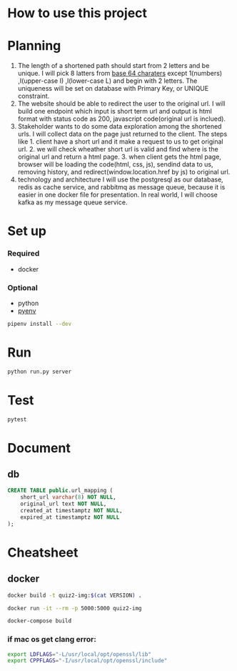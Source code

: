 How to use this project
===

# Planning
1. The length of a shortened path should start from 2 letters and be unique.
    I will pick 8 latters from [base 64 charaters](https://base64.guru/learn/base64-characters) except 1(numbers) ,I(upper-case I) ,l(lower-case L) and begin with 2 letters.
The uniqueness will be set on database with Primary Key, or UNIQUE constraint.
1. The website should be able to redirect the user to the original url.
    I will build one endpoint which input is short term url and output is html format with status code as 200, javascript code(original url is inclued).
1. Stakeholder wants to do some data exploration among the shortened urls.
I will collect data on the page just returned to the client. The steps like 1. client have a short url and it make a request to us to get original url. 2. we will check wheather short url is valid and find where is the original url and return a html page. 3. when client gets the html page, browser will be loading the code(html, css, js), sendind data to us, removing history, and redirect(window.location.href by js) to original url.
1. technology and architecture
I will use the postgresql as our database, redis as cache service, and rabbitmq as message queue, because it is easier in one docker file for presentation. In real world, I will choose kafka as my message queue service.


# Set up
### Required
* docker

### Optional
* python
* [pyenv](https://github.com/pyenv/pyenv#installation)


```bash
pipenv install --dev
```

# Run
```bash
python run.py server
```

# Test
```bash
pytest
```

# Document

## db
```sql
CREATE TABLE public.url_mapping (
	short_url varchar(8) NOT NULL,
	original_url text NOT NULL,
	created_at timestamptz NOT NULL,
	expired_at timestamptz NOT NULL
);
```

# Cheatsheet

## docker
```bash
docker build -t quiz2-img:$(cat VERSION) .
```
```bash
docker run -it --rm -p 5000:5000 quiz2-img
```
```bash
docker-compose build
```

### if mac os get clang error:
```bash
export LDFLAGS="-L/usr/local/opt/openssl/lib"
export CPPFLAGS="-I/usr/local/opt/openssl/include"
```